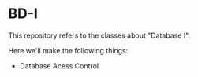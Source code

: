 # BD-I

This repository refers to the classes about "Database I".

Here we'll make the following things:

- Database Acess Control
